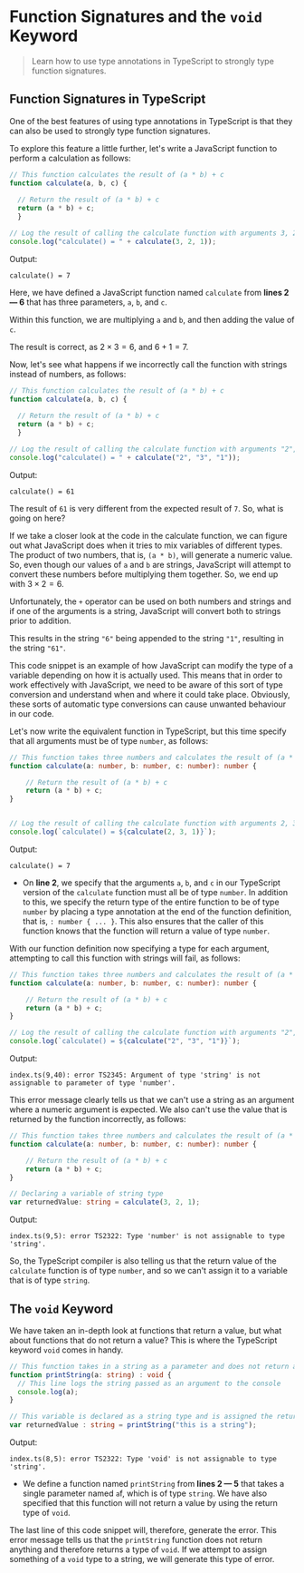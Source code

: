 # Function Signatures and the `void` Keyword

> Learn how to use type annotations in TypeScript to strongly type function signatures.

## Function Signatures in TypeScript

One of the best features of using type annotations in TypeScript is that they can also be used to strongly type function signatures.

To explore this feature a little further, let's write a JavaScript function to perform a calculation as follows:

```js
// This function calculates the result of (a * b) + c
function calculate(a, b, c) {
  
  // Return the result of (a * b) + c
  return (a * b) + c;
  }

// Log the result of calling the calculate function with arguments 3, 2 and 1
console.log("calculate() = " + calculate(3, 2, 1));
```

Output:

```
calculate() = 7
```

Here, we have defined a JavaScript function named `calculate` from **lines 2 &mdash; 6** that has three parameters, `a`, `b`, and `c`.

Within this function, we are multiplying `a` and `b`, and then adding the value of `c`.

The result is correct, as $2\times 3 = 6$, and $6 + 1 = 7$.

Now, let's see what happens if we incorrectly call the function with strings instead of numbers, as follows:

```js
// This function calculates the result of (a * b) + c
function calculate(a, b, c) {
  
  // Return the result of (a * b) + c
  return (a * b) + c;
  }

// Log the result of calling the calculate function with arguments "2", "3", and "1"
console.log("calculate() = " + calculate("2", "3", "1"));
```

Output:

```
calculate() = 61
```

The result of `61` is very different from the expected result of `7`. So, what is going on here?

If we take a closer look at the code in the calculate function, we can figure out what JavaScript does when it tries to mix variables of different types. The product of two numbers, that is, `(a * b)`, will generate a numeric value. So, even though our values of `a` and `b` are strings, JavaScript will attempt to convert these numbers before multiplying them together. So, we end up with $3\times 2=6$.

Unfortunately, the `+` operator can be used on both numbers and strings and if one of the arguments is a string, JavaScript will convert both to strings prior to addition.

This results in the string `"6"` being appended to the string `"1"`, resulting in the string `"61"`.

This code snippet is an example of how JavaScript can modify the type of a variable depending on how it is actually used. This means that in order to work effectively with JavaScript, we need to be aware of this sort of type conversion and understand when and where it could take place. Obviously, these sorts of automatic type conversions can cause unwanted behaviour in our code.

Let's now write the equivalent function in TypeScript, but this time specify that all arguments must be of type `number`, as follows:

```ts
// This function takes three numbers and calculates the result of (a * b) + c to return the resulting number.
function calculate(a: number, b: number, c: number): number {

    // Return the result of (a * b) + c
    return (a * b) + c;
}


// Log the result of calling the calculate function with arguments 2, 3, and 1
console.log(`calculate() = ${calculate(2, 3, 1)}`);
```

Output:

```
calculate() = 7
```

- On **line 2**, we specify that the arguments `a`, `b`, and `c` in our TypeScript version of the `calculate` function must all be of type `number`. In addition to this, we specify the return type of the entire function to be of type `number` by placing a type annotation at the end of the function definition, that is, `: number { ... }`. This also ensures that the caller of this function knows that the function will return a value of type `number`.

With our function definition now specifying a type for each argument, attempting to call this function with strings will fail, as follows:

```ts
// This function takes three numbers and calculates the result of (a * b) + c to return the resulting number.
function calculate(a: number, b: number, c: number): number {

    // Return the result of (a * b) + c 
    return (a * b) + c;
}

// Log the result of calling the calculate function with arguments "2", "3", and "1"
console.log(`calculate() = ${calculate("2", "3", "1")}`);
```

Output:

```
index.ts(9,40): error TS2345: Argument of type 'string' is not assignable to parameter of type 'number'.
```

This error message clearly tells us that we can't use a string as an argument where a numeric argument is expected. We also can't use the value that is returned by the function incorrectly, as follows:

```ts
// This function takes three numbers and calculates the result of (a * b) + c to return the resulting number.
function calculate(a: number, b: number, c: number): number {

    // Return the result of (a * b) + c 
    return (a * b) + c;
}

// Declaring a variable of string type
var returnedValue: string = calculate(3, 2, 1);
```

Output:

```
index.ts(9,5): error TS2322: Type 'number' is not assignable to type 'string'.
```

So, the TypeScript compiler is also telling us that the return value of the `calculate` function is of type `number`, and so we can't assign it to a variable that is of type `string`.

## The `void` Keyword

We have taken an in-depth look at functions that return a value, but what about functions that do not return a value? This is where the TypeScript keyword `void` comes in handy.

```ts
// This function takes in a string as a parameter and does not return anything
function printString(a: string) : void {
  // This line logs the string passed as an argument to the console
  console.log(a);
}

// This variable is declared as a string type and is assigned the return value of the printString function
var returnedValue : string = printString("this is a string");
```

Output:

```
index.ts(8,5): error TS2322: Type 'void' is not assignable to type 'string'.
```

- We define a function named `printString` from **lines 2 &mdash; 5** that takes a single parameter named `a`f, which is of type `string`. We have also specified that this function will not return a value by using the return type of `void`.

The last line of this code snippet will, therefore, generate the error. This error message tells us that the `printString` function does not return anything and therefore returns a type of `void`. If we attempt to assign something of a `void` type to a string, we will generate this type of error.

